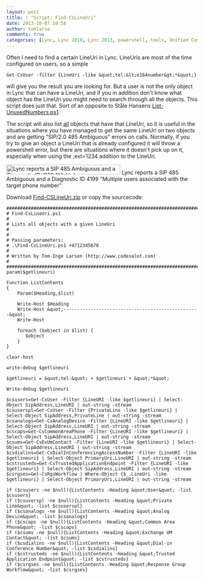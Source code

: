 ```yaml
---
layout: post
title: ! "Script: Find-CsLineUri"
date: 2013-10-07 10:58
author: tomlarse
comments: true
categories: [Lync, Lync 2010, Lync 2013, powershell, tools, Unified Communications]
---
```

Often I need to find a certain LineUri in Lync. LineUris are most of the time configured on users, so a simple

```
Get-CsUser -filter {LineUri -like &quot;tel:&lt;e164number&gt;*&quot;}
```


will give you the result you are looking for. But a user is not the only object in Lync that can have a LineUri, and if you in addition don't know what object has the LineUri you might need to search through all the objects. This script does just that. Sort of an opposite to Ståle Hansens <a href="http://msunified.net/lyncdownloads/script-list-unusednumbers-ps1/" title="list-unusednumbers" target="_blank">List-UnusedNumbers.ps1</a>.

The script will also list <span style="text-decoration:underline;">all</span> objects that have that LineUri, so it is useful in the situations where you have managed to get the same LineUri on two objects and are getting "SIP/2.0 485 Ambiguous" errors on calls. Normally, if you try to give an object a LineUri that is already configured it will throw a powershell error, but there are situations where it doesn't pick up on it, especially when using the ;ext=1234 addition to the LineUri.

<a href="http://codesalot.files.wordpress.com/2013/10/485.png"><img class="size-medium wp-image-536" alt="Lync reports a SIP 485 Ambiguous and a Diagnostic ID 4199 &quot;Multiple users associated with the target phone number&quot;" src="http://codesalot.files.wordpress.com/2013/10/485.png?w=300" width="300" height="26" /></a> Lync reports a SIP 485 Ambiguous and a Diagnostic ID 4199 "Multiple users associated with the target phone number"

Download <a href="http://codesalot.files.wordpress.com/2013/10/find-cslineuri.zip" title="Find-CsLineUri.zip" target="_blank">Find-CSLineUri.zip</a> or copy the sourcecode:

```
####################################################################################################
# Find-CsLineUri.ps1
#
# Lists all objects with a given LineUri
#
#
# Passing parameters:
# .\Find-CsLineUri.ps1 +4712345678
#
# Written by Tom-Inge Larsen (http://www.codesalot.com)
#
####################################################################################################
param($getlineuri)

Function ListContents
{
    Param($Heading,$list)

    Write-Host $Heading
    Write-Host &quot;--------------------------------------------------&quot;
    Write-Host

    foreach ($object in $list) {
       $object
    }
}

clear-host

write-debug $getlineuri

$getlineuri = &quot;tel:&quot; + $getlineuri + &quot;*&quot;

Write-debug $getlineuri

$csusers=Get-CsUser -Filter {LineURI -like $getlineuri} | Select-Object SipAddress,LineURI | out-string -stream
$csuserspl=Get-CsUser -Filter {PrivateLine -like $getlineuri} | Select-Object SipAddress,PrivateLine | out-string -stream
$csanalogs=Get-CsAnalogDevice -Filter {LineURI -like $getlineuri} | Select-Object SipAddress,LineURI | out-string -stream
$cscaps=Get-CsCommonAreaPhone -Filter {LineURI -like $getlineuri} | Select-Object SipAddress,LineURI | out-string -stream
$csums=Get-CsExUmContact -Filter {LineURI -like $getlineuri} | Select-Object SipAddress,LineURI | out-string -stream
$csdialins=Get-CsDialInConferencingAccessNumber -Filter {LineURI -like $getlineuri} | Select-Object PrimaryUri,LineURI | out-string -stream
$cstrusteds=Get-CsTrustedApplicationEndpoint -Filter {LineURI -like $getlineuri} | Select-Object SipAddress,LineURI | out-string -stream
$csrgses=Get-CsRgsWorkflow | Where-Object {$_.LineUri -like $getlineuri} | Select-Object PrimaryUri,LineURI | out-string -stream

if ($csusers -ne $null){ListContents -Heading &quot;User&quot; -list $csusers}
if ($csuserspl -ne $null){ListContents -Heading &quot;Private Line&quot; -list $csuserspl}
if ($csanalogs -ne $null){ListContents -Heading &quot;Analog Device&quot; -list $csanalogs}
if ($cscaps -ne $null){ListContents -Heading &quot;Common Area Phone&quot; -list $cscaps}
if ($csums -ne $null){ListContents -Heading &quot;Exchange UM Contact&quot; -list $csums}
if ($csdialins -ne $null){ListContents -Heading &quot;Dial-in Conference Number&quot; -list $csdialins}
if ($cstrusteds -ne $null){ListContents -Heading &quot;Trusted Application Endpoint&quot; -list $cstrusteds}
if ($csrgses -ne $null){ListContents -Heading &quot;Response Group Workflow&quot; -list $csrgses}
```
